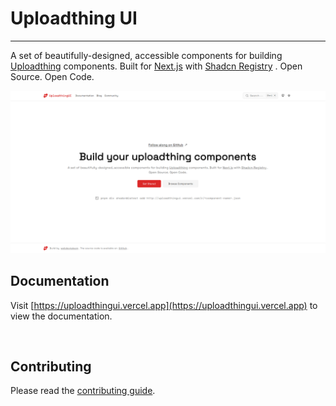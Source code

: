 # Uploadthing UI

---

A set of beautifully-designed, accessible components for building [Uploadthing](https://uploadthing.com) components. Built for [Next.js](https://https://nextjs.org) with [Shadcn Registry](https://ui.shadcn.com/docs/registry) . Open Source. Open Code.

<img src="./public/hero-page.png" alt="hero-page"/>

<br/>

## Documentation

Visit [https://uploadthingui.vercel.app](https://uploadthingui.vercel.app) to view the documentation.

<br/>

## Contributing

Please read the [contributing guide](./CONTRIBUTING.md).
